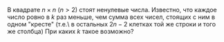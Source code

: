В квадрате $n \times n$ ($n > 2$) стоят ненулевые числа. Известно, что
каждое
число ровно в $k$ раз меньше, чем сумма всех чисел, стоящих с ним в одном
"кресте" (т.е.\ в остальных $2n-2$ клетках той же строки и того же 
столбца)
При каких $k$ такое возможно?